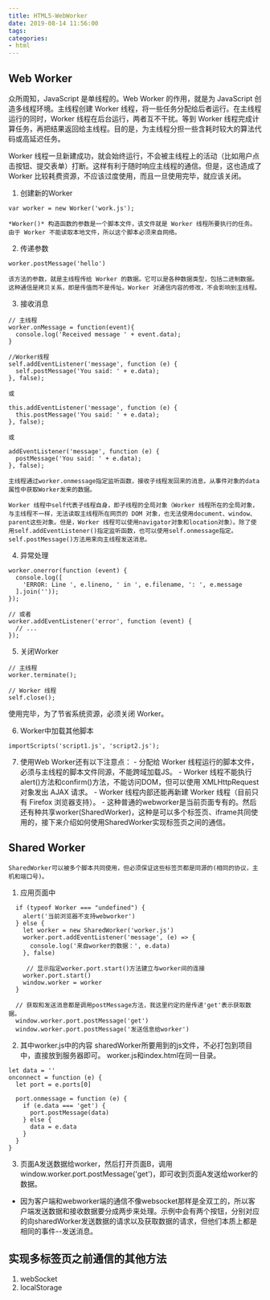 ```yaml
---
title: HTML5-WebWorker
date: 2019-08-14 11:56:00
tags:
categories: 
- html
---
```


## Web Worker
众所周知，JavaScript 是单线程的。Web Worker 的作用，就是为 JavaScript 创造多线程环境。主线程创建 Worker 线程，将一些任务分配给后者运行。在主线程运行的同时，Worker 线程在后台运行，两者互不干扰。等到 Worker 线程完成计算任务，再把结果返回给主线程。目的是，为主线程分担一些含耗时较大的算法代码或高延迟任务。

Worker 线程一旦新建成功，就会始终运行，不会被主线程上的活动（比如用户点击按钮、提交表单）打断。这样有利于随时响应主线程的通信。但是，这也造成了 Worker 比较耗费资源，不应该过度使用，而且一旦使用完毕，就应该关闭。

  1. 创建新的Worker
  ```
  var worker = new Worker('work.js'); 
  ```
    *Worker()* 构造函数的参数是一个脚本文件，该文件就是 Worker 线程所要执行的任务。由于 Worker 不能读取本地文件，所以这个脚本必须来自网络。
  2. 传递参数
  ```
  worker.postMessage('hello')
  ```
    该方法的参数，就是主线程传给 Worker 的数据。它可以是各种数据类型，包括二进制数据。这种通信是拷贝关系，即是传值而不是传址。Worker 对通信内容的修改，不会影响到主线程。

  3. 接收消息
  ```
  // 主线程
  worker.onMessage = function(event){
    console.log('Received message ' + event.data);
  }

  //Worker线程
  self.addEventListener('message', function (e) {
    self.postMessage('You said: ' + e.data);
  }, false);

  或

  this.addEventListener('message', function (e) {
    this.postMessage('You said: ' + e.data);
  }, false);

  或

  addEventListener('message', function (e) {
    postMessage('You said: ' + e.data);
  }, false);
  ```
    主线程通过worker.onmessage指定监听函数，接收子线程发回来的消息，从事件对象的data属性中获取Worker发来的数据。

    Worker 线程中self代表子线程自身，即子线程的全局对象（Worker 线程所在的全局对象，与主线程不一样，无法读取主线程所在网页的 DOM 对象，也无法使用document、window、parent这些对象。但是，Worker 线程可以使用navigator对象和location对象）。除了使用self.addEventListener()指定监听函数，也可以使用self.onmessage指定。self.postMessage()方法用来向主线程发送消息。

  4. 异常处理
  ```
  worker.onerror(function (event) {
    console.log([
      'ERROR: Line ', e.lineno, ' in ', e.filename, ': ', e.message
    ].join(''));
  });

  // 或者
  worker.addEventListener('error', function (event) {
    // ...
  });
  ```
  5. 关闭Worker
  ```
  // 主线程
  worker.terminate();

  // Worker 线程
  self.close();
  ```
  使用完毕，为了节省系统资源，必须关闭 Worker。

  6. Worker中加载其他脚本
  ```
  importScripts('script1.js', 'script2.js');
  ```

  7. 使用Web Worker还有以下注意点：
    - 分配给 Worker 线程运行的脚本文件，必须与主线程的脚本文件同源，不能跨域加载JS。
    - Worker 线程不能执行alert()方法和confirm()方法，不能访问DOM，但可以使用 XMLHttpRequest 对象发出 AJAX 请求。
    - Worker 线程内部还能再新建 Worker 线程（目前只有 Firefox 浏览器支持）。
    - 这种普通的webworker是当前页面专有的。然后还有种共享worker(SharedWorker)，这种是可以多个标签页、iframe共同使用的，接下来介绍如何使用SharedWorker实现标签页之间的通信。


## Shared Worker
    SharedWorker可以被多个脚本共同使用，但必须保证这些标签页都是同源的(相同的协议，主机和端口号)。
  1. 应用页面中
  ```
    if (typeof Worker === "undefined") {
      alert('当前浏览器不支持webworker')
    } else {
      let worker = new SharedWorker('worker.js') 
      worker.port.addEventListener('message', (e) => {
        console.log('来自worker的数据：', e.data)
      }, false)

       // 显示指定worker.port.start()方法建立与worker间的连接
      worker.port.start()
      window.worker = worker
    }

    // 获取和发送消息都是调用postMessage方法，我这里约定的是传递'get'表示获取数据。
    window.worker.port.postMessage('get')
    window.worker.port.postMessage('发送信息给worker')
  ```

  2. 其中worker.js中的内容
  sharedWorker所要用到的js文件，不必打包到项目中，直接放到服务器即可。
  worker.js和index.html在同一目录。
  ```
  let data = ''
  onconnect = function (e) {
    let port = e.ports[0]

    port.onmessage = function (e) {
      if (e.data === 'get') {
        port.postMessage(data)
      } else {
        data = e.data
      }
    }
  }
  ```

  3. 页面A发送数据给worker，然后打开页面B，调用window.worker.port.postMessage('get')，即可收到页面A发送给worker的数据。

  - 因为客户端和webworker端的通信不像websocket那样是全双工的，所以客户端发送数据和接收数据要分成两步来处理。示例中会有两个按钮，分别对应的向sharedWorker发送数据的请求以及获取数据的请求，但他们本质上都是相同的事件--发送消息。



## 实现多标签页之前通信的其他方法
  1. webSocket
  2. localStorage

